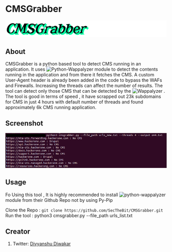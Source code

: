 # CMSGrabber
![alt text](https://github.com/SecTheBit/CMSGrabber/blob/main/Media/CMSGrabber.png)

## About

CMSGrabber is a python based tool to detect CMS running in an application. It uses ![Python-Wappalyzer](https://github.com/chorsley/python-Wappalyzer) module to detect the contents running in the application and from there it fetches the CMS. A custom User-Agent header is already been added in the code to bypass the WAFs and Firewalls. Increasing the threads can affect the number of results.
The tool can detect only those CMS that can be detected by the ![Wappalyzer](https://www.wappalyzer.com/) . The tool is good in terms of speed , it have scrapped out 23k subdomains for CMS in just 4 hours with default number of threads and found approximately 6k CMS running application.

## Screenshot
![alt_text](https://github.com/SecTheBit/CMSGrabber/blob/main/Media/tmp.png)

## Usage

Fo Using this tool , It is highly recommended to install ![python-wappalyzer](https://github.com/chorsley/python-Wappalyzer) module from their Github Repo not by using Py-Pip

Clone the Repo : ``` git clone https://github.com/SecTheBit/CMSGrabber.git ```
Run the tool : python3 cmsgrabber.py --file_path urls_list.txt 


## Creator
1. Twitter: [Divyanshu Diwakar](https://twitter.com/ddiwakr)








